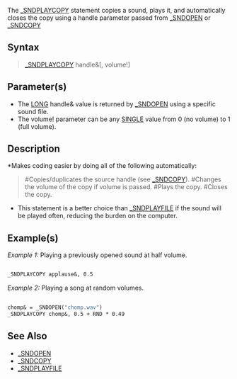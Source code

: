 The [_SNDPLAYCOPY](_SNDPLAYCOPY) statement copies a sound, plays it, and automatically closes the copy using a handle parameter passed from [_SNDOPEN](_SNDOPEN) or [_SNDCOPY](_SNDCOPY)


## Syntax

>  [_SNDPLAYCOPY](_SNDPLAYCOPY) handle&[, volume!]


## Parameter(s)

* The [LONG](LONG) handle& value is returned by [_SNDOPEN](_SNDOPEN) using a specific sound file. 
* The volume! parameter can be any [SINGLE](SINGLE) value from 0 (no volume) to 1 (full volume).


## Description

*Makes coding easier by doing all of the following automatically:
> #Copies/duplicates the source handle (see [_SNDCOPY](_SNDCOPY)).
> #Changes the volume of the copy if volume is passed.
> #Plays the copy.
> #Closes the copy.
* This statement is a better choice than [_SNDPLAYFILE](_SNDPLAYFILE) if the sound will be played often, reducing the burden on the computer. 


## Example(s)

*Example 1:* Playing a previously opened sound at half volume.

```vb

_SNDPLAYCOPY applause&, 0.5 

```


*Example 2:* Playing a song at random volumes.

```vb
 
chomp& = _SNDOPEN("chomp.wav") 
_SNDPLAYCOPY chomp&, 0.5 + RND * 0.49

```



## See Also

* [_SNDOPEN](_SNDOPEN)
* [_SNDCOPY](_SNDCOPY)
* [_SNDPLAYFILE](_SNDPLAYFILE)





